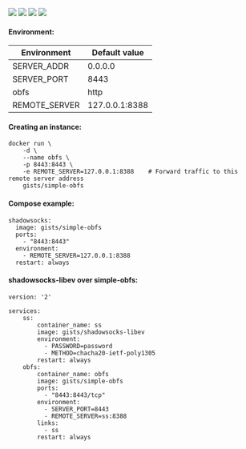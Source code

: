 ![](https://img.shields.io/badge/simple--obfs-0.0.2-brightgreen.svg) ![](https://img.shields.io/badge/Alpine-3.5-brightgreen.svg) ![](https://img.shields.io/docker/stars/gists/simple-obfs.svg) ![](https://img.shields.io/docker/pulls/gists/simple-obfs.svg)

#### Environment:

| Environment   | Default value  |
|---------------|----------------|
| SERVER_ADDR   | 0.0.0.0        |
| SERVER_PORT   | 8443           |
| obfs          | http           |
| REMOTE_SERVER | 127.0.0.1:8388 |

#### Creating an instance:

    docker run \
        -d \
        --name obfs \
        -p 8443:8443 \
        -e REMOTE_SERVER=127.0.0.1:8388    # Forward traffic to this remote server address
        gists/simple-obfs

#### Compose example:

    shadowsocks:
      image: gists/simple-obfs
      ports:
        - "8443:8443"
      environment:
        - REMOTE_SERVER=127.0.0.1:8388
      restart: always

#### shadowsocks-libev over simple-obfs:

    version: '2'

    services:
        ss:
            container_name: ss
            image: gists/shadowsocks-libev
            environment:
              - PASSWORD=password
              - METHOD=chacha20-ietf-poly1305
            restart: always
        obfs:
            container_name: obfs
            image: gists/simple-obfs
            ports:
              - "8443:8443/tcp"
            environment:
              - SERVER_PORT=8443
              - REMOTE_SERVER=ss:8388
            links:
              - ss
            restart: always

